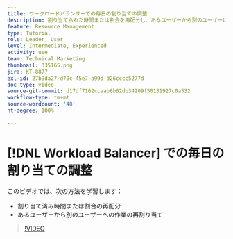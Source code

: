 ```yaml
---
title: ワークロードバランサーでの毎日の割り当ての調整
description: 割り当てられた時間または割合を再配分し、あるユーザーから別のユーザーに作業を再割り当てする方法を説明します。
feature: Resource Management
type: Tutorial
role: Leader, User
level: Intermediate, Experienced
activity: use
team: Technical Marketing
thumbnail: 335165.png
jira: KT-8877
exl-id: 27b9da27-d70c-45e7-a99d-d26cccc5277d
doc-type: video
source-git-commit: d17df7162ccaab6b62db34209f50131927c0a532
workflow-type: tm+mt
source-wordcount: '48'
ht-degree: 100%

---
```


# [!DNL Workload Balancer] での毎日の割り当ての調整

このビデオでは、次の方法を学習します：

* 割り当て済み時間または割合の再配分
* あるユーザーから別のユーザーへの作業の再割り当て


>[!VIDEO](https://video.tv.adobe.com/v/335165/?quality=12&learn=on&enablevpops)
